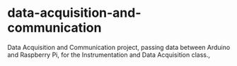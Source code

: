 # data-acquisition-and-communication
Data Acquisition and Communication project, passing data between Arduino and Raspberry Pi, for the Instrumentation and Data Acquisition class.,

